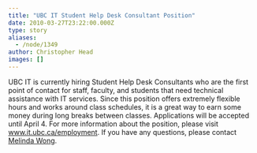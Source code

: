 ```yaml
---
title: "UBC IT Student Help Desk Consultant Position"
date: 2010-03-27T23:22:00.000Z
type: story
aliases:
  - /node/1349
author: Christopher Head
images: []
---
```


<div class="field field-name-body field-type-text-with-summary field-label-hidden"><div class="field-items"><div class="field-item even"><p>UBC IT is currently hiring Student Help Desk Consultants who are the first point of contact for staff, faculty, and students that need technical assistance with IT services. Since this position offers extremely flexible hours and works around class schedules, it is a great way to earn some money during long breaks between classes. Applications will be accepted until April 4. For more information about the position, please visit <a href="http://www.it.ubc.ca/employment">www.it.ubc.ca/employment</a>.&#xA0;If you have any questions, please contact <a href="/cdn-cgi/l/email-protection#8fe2eae3e6e1ebeea1f8e0e1e8cffaedeca1ecee">Melinda Wong</a>.</p>
</div></div></div>    <footer>
          </footer>